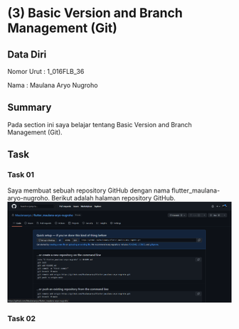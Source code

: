# (3) Basic Version and Branch Management (Git)

## Data Diri
Nomor Urut : 1_016FLB_36

Nama : Maulana Aryo Nugroho

## Summary
Pada section ini saya belajar tentang Basic Version  and Branch Management (Git).

## Task
### Task 01
Saya membuat sebuah repository GitHub dengan nama flutter_maulana-aryo-nugroho. Berikut adalah halaman repository GitHub.
![Test](screenshot/image_01.png)

### Task 02
